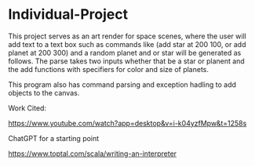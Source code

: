 # Individual-Project

This project serves as an art render for space scenes, where the user will add text to a text box such as commands like (add star at 200 100, or add planet at 200 300)
and a random planet and or star will be generated as follows. The parse takes two inputs whether that be a star or planent and the add functions with specifiers for color and size of planets.

This program also has command parsing and exception hadling to add objects to the canvas.




Work Cited:

https://www.youtube.com/watch?app=desktop&v=i-k04yzfMpw&t=1258s

ChatGPT for a starting point

https://www.toptal.com/scala/writing-an-interpreter


